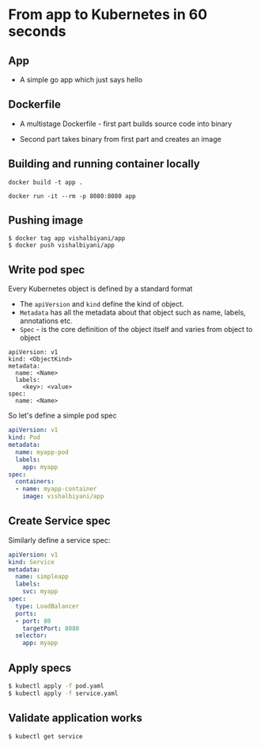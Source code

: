 # From app to Kubernetes in 60 seconds

## App

- A simple go app which just says hello

## Dockerfile

- A multistage Dockerfile - first part builds source code into binary

- Second part takes binary from first part and creates an image


## Building and running container locally

```
docker build -t app .

docker run -it --rm -p 8080:8080 app
```

## Pushing image

```
$ docker tag app vishalbiyani/app
$ docker push vishalbiyani/app
```

## Write pod spec

Every Kubernetes object is defined by a standard format 

- The `apiVersion` and `kind` define the kind of object. 
- `Metadata` has all the metadata about that object such as name, labels, annotations etc.
- `Spec` - is the core definition of the object itself and varies from object to object

```
apiVersion: v1
kind: <ObjectKind>
metadata:
  name: <Name>
  labels:
    <key>: <value>
spec:
  name: <Name>
```

So let's define a simple pod spec

```yaml
apiVersion: v1
kind: Pod
metadata:
  name: myapp-pod
  labels:
    app: myapp
spec:
  containers:
  - name: myapp-container
    image: vishalbiyani/app

```

## Create Service spec

Similarly define a service spec:

```yaml
apiVersion: v1
kind: Service
metadata:
  name: simpleapp
  labels:
    svc: myapp
spec:
  type: LoadBalancer
  ports:
  - port: 80
    targetPort: 8080
  selector:
    app: myapp
```

## Apply specs

```bash
$ kubectl apply -f pod.yaml
$ kubectl apply -f service.yaml
```

## Validate application works

```
$ kubectl get service

```